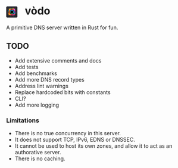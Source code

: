 # <img src="./docs/vodo.png" style="width:30px;padding-right:20px;margin-bottom:-8px;">vòdo

A primitive DNS server written in Rust for fun.

## TODO

- Add extensive comments and docs
- Add tests
- Add benchmarks
- Add more DNS record types
- Address lint warnings
- Replace hardcoded bits with constants
- CLI?
- Add more logging

### Limitations

- There is no true concurrency in this server.
- It does not support TCP, IPv6, EDNS or DNSSEC.
- It cannot be used to host its own zones, and allow it to act as an authorative server.
- There is no caching.
